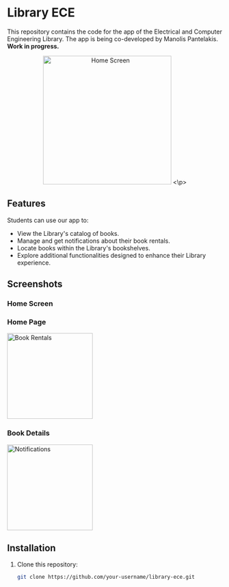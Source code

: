 # Library ECE

This repository contains the code for the app of the Electrical and Computer Engineering Library. The app is being co-developed by Manolis Pantelakis. **Work in progress.**

<p align="center">
<img src="https://github.com/user-attachments/assets/31754878-abfb-418b-bfb5-ec6f75de5435" alt="Home Screen" width="300">
<\p>

## Features

Students can use our app to:
- View the Library's catalog of books.
- Manage and get notifications about their book rentals.
- Locate books within the Library's bookshelves.
- Explore additional functionalities designed to enhance their Library experience.

## Screenshots

### Home Screen


### Home Page
<img src="https://github.com/user-attachments/assets/b72bf4ef-f074-4aff-829b-7719f9764f76" alt="Book Rentals" width="200">

### Book Details
<img src="https://github.com/user-attachments/assets/81767219-e714-46df-bc07-44ee8bd9f1bf" alt="Notifications" width="200">


## Installation

1. Clone this repository:
   ```bash
   git clone https://github.com/your-username/library-ece.git


